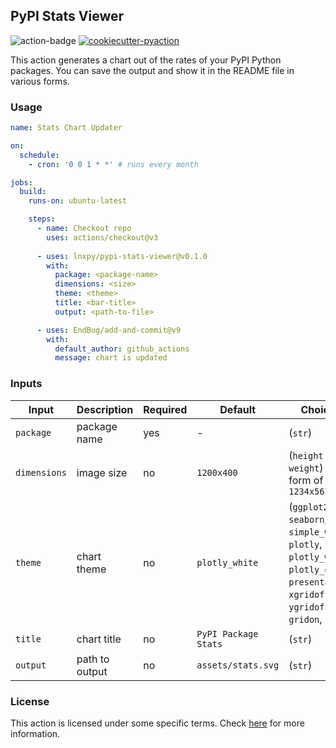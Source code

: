 ## PyPI Stats Viewer

<img alt="action-badge" src="https://img.shields.io/badge/PyPI Stats Viewer-white?logo=github-actions&label=GitHub%20Action&labelColor=white&color=0064D7"> <a href="https://github.com/lnxpy/cookiecutter-pyaction"><img alt="cookiecutter-pyaction" src="https://img.shields.io/badge/cookiecutter--pyaction-white?logo=cookiecutter&label=Made%20with&labelColor=white&color=0064D7"></a>

This action generates a chart out of the rates of your PyPI Python packages. You can save the output and show it in the README file in various forms.

### Usage
```yml
name: Stats Chart Updater

on:
  schedule:
    - cron: '0 0 1 * *' # runs every month

jobs:
  build:
    runs-on: ubuntu-latest

    steps:
      - name: Checkout repo
        uses: actions/checkout@v3
        
      - uses: lnxpy/pypi-stats-viewer@v0.1.0
        with:
          package: <package-name>
          dimensions: <size>
          theme: <theme>
          title: <bar-title>
          output: <path-to-file>

      - uses: EndBug/add-and-commit@v9
        with:
          default_author: github_actions
          message: chart is updated
```

### Inputs

| Input 	| Description 	| Required 	| Default 	| Choices 	|
|---	|---	|---	|---	|---	|
| `package` 	| package name 	| yes 	| - 	| (`str`) 	|
| `dimensions` 	| image size 	| no 	| `1200x400` 	| (`height` and `weight`) in form of `1234x5678` 	|
| `theme` 	| chart theme 	| no 	| `plotly_white` 	| (`ggplot2`, `seaborn`, `simple_white`, `plotly`, `plotly_white`, `plotly_dark`, `presentation`, `xgridoff`, `ygridoff`, `gridon`, `none`) 	|
| `title` 	| chart title 	| no 	| `PyPI Package Stats` 	| (`str`) 	|
| `output` 	| path to output 	| no 	| `assets/stats.svg` 	| (`str`) 	|

### License
This action is licensed under some specific terms. Check [here](LICENSE) for more information.